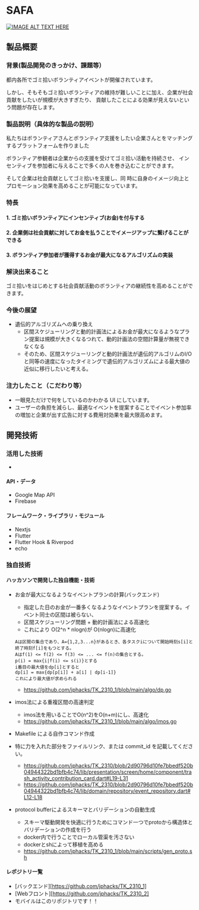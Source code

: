 # SAFA

[![IMAGE ALT TEXT HERE](https://jphacks.com/wp-content/uploads/2023/07/JPHACKS2023_ogp.png)](https://www.youtube.com/watch?v=yYRQEdfGjEg)

## 製品概要

### 背景(製品開発のきっかけ、課題等）

都内各所でゴミ拾いボランティアイベントが開催されています。

しかし、そもそもゴミ拾いボランティアの維持が難しいことに加え、企業が社会貢献をしたいが規模が大きすぎたり、
貢献したことによる効果が見えないという問題が存在します。

### 製品説明（具体的な製品の説明）

私たちはボランティアさんとボランティア支援をしたい企業さんとをマッチングするプラットフォームを作りました

ボランティア参観者は企業からの支援を受けてゴミ拾い活動を持続させ、
インセンティブを参加者に与えることで多くの人を巻き込むことができます。

そして企業は社会貢献としてゴミ拾いを支援し、同
時に自身のイメージ向上とプロモーション効果を高めることが可能になっています。

### 特長

#### 1. ゴミ拾いボランティアにインセンティブ(お金)を付与する

#### 2. 企業側は社会貢献に対してお金を払うことでイメージアップに繋げることができる

#### 3. ボランティア参加者が獲得するお金が最大になるアルゴリズムの実装

### 解決出来ること

ゴミ拾いをはじめとする社会貢献活動のボランティアの継続性を高めることができます。

### 今後の展望
- 遺伝的アルゴリズムへの乗り換え
  - 区間スケジューリングと動的計画法によるお金が最大になるようなプラン提案は規模が大きくなるつれて、動的計画法の空間計算量が無視できなくなる
  - そのため、区間スケジューリングと動的計画法が遺伝的アルゴリムのI/Oと同等の速度になったタイミングで遺伝的アルゴリズムによる最大値の近似に移行したいと考える。
### 注力したこと（こだわり等）

- 一眼見ただけで何をしているのかわかる UI にしています。
- ユーザーの負担を減らし、最適なイベントを提案することでイベント参加率の増加と企業が出す広告に対する費用対効果を最大限高めます。

## 開発技術

### 活用した技術
  - 

#### API・データ

- Google Map API
- Firebase

#### フレームワーク・ライブラリ・モジュール

- Nextjs
- Flutter
- Flutter Hook & Riverpod
- echo

### 独自技術

#### ハッカソンで開発した独自機能・技術

- お金が最大になるようなイベントプランの計算(バックエンド)

  - 指定した日のお金が一番多くなるようなイベントプランを提案する。イベント同士の区間は被らない、
  - 区間スケジューリング問題 + 動的計画法による高速化
  - これにより O(2^n \* nlogn)が O(nlogn)に高速化

  ```
  Aは区間の集合であり、A={1,2,3...n}があるとき、各タスクiについて開始時刻s[i]と終了時刻f[i]をもつとする。
  Aはf(1) <= f(2) <= f(3) <= ... <= f(n)の集合とする。
  p(i) = max{i|f(i) <= s(i)}とする
  i番目の最大値をdp[i]とすると
  dp[i] = max{dp[p[i]] + a[i] | dp[i-1]}
  これにより最大値が求められる
  ```

  - https://github.com/jphacks/TK_2310_1/blob/main/algo/dp.go

- imos法による重複区間の高速判定
  - imos法を用いることでO(n^2)をO(n+m)にし、高速化
  - https://github.com/jphacks/TK_2310_1/blob/main/algo/imos.go

- Makefile による自作コマンド作成
- 特に力を入れた部分をファイルリンク、または commit_id を記載してください。
  - https://github.com/jphacks/TK_2310/blob/2d90796d10fe7bbedf520b04944322bd1bfb4c74/lib/presentation/screen/home/component/trash_activity_contribution_card.dart#L19-L31
  - https://github.com/jphacks/TK_2310/blob/2d90796d10fe7bbedf520b04944322bd1bfb4c74/lib/domain/repository/event_repository.dart#L12-L18

- protocol bufferによるスキーマとバリデーションの自動生成
  - スキーマ駆動開発を快適に行うためにコマンド一つでprotoから構造体とバリデーションの作成を行う
  - docker内で行うことでローカル管渠を汚さない
  - dockerとshによって移植を高める
  - https://github.com/jphacks/TK_2310_1/blob/main/scripts/gen_proto.sh



#### レポジトリ一覧
- [バックエンド][https://github.com/jphacks/TK_2310_1]
- [Webフロント][https://github.com/jphacks/TK_2310_2]
- モバイルはこのリポジトリです！！
